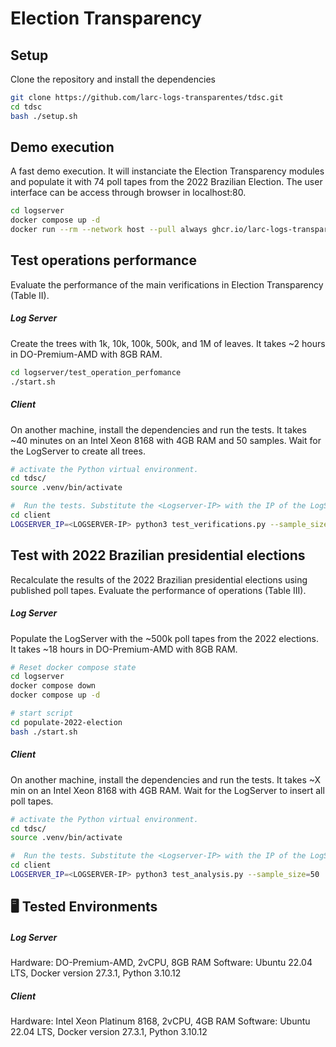 # Election Transparency

<abstract>

<Link to article>


## Setup

Clone the repository and install the dependencies

```bash
git clone https://github.com/larc-logs-transparentes/tdsc.git
cd tdsc
bash ./setup.sh
```


## Demo execution

A fast demo execution. It will instanciate the Election Transparency modules and populate it with 74 poll tapes from the 2022 Brazilian Election. The user interface can be access through browser in localhost:80. 

```bash
cd logserver
docker compose up -d
docker run --rm --network host --pull always ghcr.io/larc-logs-transparentes/bu-utils:gh-73
```


## Test operations performance

Evaluate the performance of the main verifications in Election Transparency (Table II).

##### Log Server
Create the trees with 1k, 10k, 100k, 500k, and 1M of leaves. It takes ~2 hours in DO-Premium-AMD with 8GB RAM.

```bash
cd logserver/test_operation_perfomance
./start.sh
```

##### Client
On another machine, install the dependencies and run the tests. It takes ~40 minutes on an Intel Xeon 8168 with 4GB RAM and 50 samples.  Wait for the LogServer to create all trees.

```bash
# activate the Python virtual environment. 
cd tdsc/
source .venv/bin/activate

#  Run the tests. Substitute the <Logserver-IP> with the IP of the LogServer.
cd client
LOGSERVER_IP=<LOGSERVER-IP> python3 test_verifications.py --sample_size=50
```


## Test with 2022 Brazilian presidential elections 

Recalculate the results of the 2022 Brazilian presidential elections using published poll tapes. Evaluate the performance of operations (Table III).

##### Log Server
Populate the LogServer with the ~500k poll tapes from the 2022 elections. It takes ~18 hours in DO-Premium-AMD with 8GB RAM.

```bash
# Reset docker compose state
cd logserver
docker compose down
docker compose up -d

# start script
cd populate-2022-election
bash ./start.sh
```

##### Client
On another machine, install the dependencies and run the tests. It takes ~X min on an Intel Xeon 8168 with 4GB RAM. Wait for the LogServer to insert all poll tapes.

```bash
# activate the Python virtual environment. 
cd tdsc/
source .venv/bin/activate

#  Run the tests. Substitute the <Logserver-IP> with the IP of the LogServer.
cd client
LOGSERVER_IP=<LOGSERVER-IP> python3 test_analysis.py --sample_size=50
```

## 🖥️ Tested Environments

##### Log Server
Hardware: DO-Premium-AMD, 2vCPU, 8GB RAM
Software: Ubuntu 22.04 LTS, Docker version 27.3.1, Python 3.10.12

##### Client
Hardware: Intel Xeon Platinum 8168, 2vCPU, 4GB RAM
Software: Ubuntu 22.04 LTS, Docker version 27.3.1, Python 3.10.12


